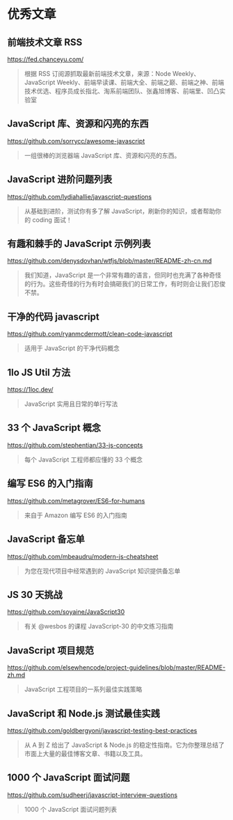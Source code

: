 # 优秀文章

## 前端技术文章 RSS

https://fed.chanceyu.com/

> 根据 RSS 订阅源抓取最新前端技术文章，来源：Node Weekly、JavaScript Weekly、前端早读课、前端大全、前端之巅、前端之神、前端技术优选、程序员成长指北、淘系前端团队、张鑫旭博客、前端里、凹凸实验室

## JavaScript 库、资源和闪亮的东西

https://github.com/sorrycc/awesome-javascript

> 一组很棒的浏览器端 JavaScript 库、资源和闪亮的东西。

## JavaScript 进阶问题列表

https://github.com/lydiahallie/javascript-questions

> 从基础到进阶，测试你有多了解 JavaScript，刷新你的知识，或者帮助你的 coding 面试！

## 有趣和棘手的 JavaScript 示例列表

https://github.com/denysdovhan/wtfjs/blob/master/README-zh-cn.md

> 我们知道，JavaScript 是一个非常有趣的语言，但同时也充满了各种奇怪的行为。这些奇怪的行为有时会搞砸我们的日常工作，有时则会让我们忍俊不禁。

## 干净的代码 javascript

https://github.com/ryanmcdermott/clean-code-javascript

> 适用于 JavaScript 的干净代码概念

## 1lo JS Util 方法

https://1loc.dev/

> JavaScript 实用且日常的单行写法

## 33 个 JavaScript 概念

https://github.com/stephentian/33-js-concepts

> 每个 JavaScript 工程师都应懂的 33 个概念

## 编写 ES6 的入门指南

https://github.com/metagrover/ES6-for-humans

> 来自于 Amazon 编写 ES6 的入门指南

## JavaScript 备忘单

https://github.com/mbeaudru/modern-js-cheatsheet

> 为您在现代项目中经常遇到的 JavaScript 知识提供备忘单

## JS 30 天挑战

https://github.com/soyaine/JavaScript30

> 有关 @wesbos 的课程 JavaScript-30 的中文练习指南

## JavaScript 项目规范

https://github.com/elsewhencode/project-guidelines/blob/master/README-zh.md

> JavaScript 工程项目的一系列最佳实践策略

## JavaScript 和 Node.js 测试最佳实践

https://github.com/goldbergyoni/javascript-testing-best-practices

> 从 A 到 Z 给出了 JavaScript & Node.js 的稳定性指南。它为你整理总结了市面上大量的最佳博客文章、书籍以及工具。

## 1000 个 JavaScript 面试问题

https://github.com/sudheerj/javascript-interview-questions

> 1000 个 JavaScript 面试问题列表
